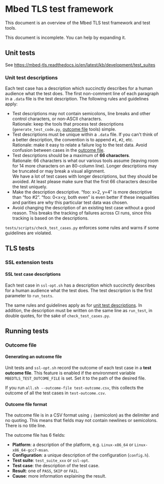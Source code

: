 # Mbed TLS test framework

This document is an overview of the Mbed TLS test framework and test tools.

This document is incomplete. You can help by expanding it.

## Unit tests

See <https://mbed-tls.readthedocs.io/en/latest/kb/development/test_suites>

### Unit test descriptions

Each test case has a description which succinctly describes for a human audience what the test does. The first non-comment line of each paragraph in a `.data` file is the test description. The following rules and guidelines apply:

* Test descriptions may not contain semicolons, line breaks and other control characters, or non-ASCII characters. <br>
  Rationale: keep the tools that process test descriptions (`generate_test_code.py`, [outcome file](#outcome-file) tools) simple.
* Test descriptions must be unique within a `.data` file. If you can't think of a better description, the convention is to append `#1`, `#2`, etc. <br>
  Rationale: make it easy to relate a failure log to the test data. Avoid confusion between cases in the [outcome file](#outcome-file).
* Test descriptions should be a maximum of **66 characters**. <br>
  Rationale: 66 characters is what our various tools assume (leaving room for 14 more characters on an 80-column line). Longer descriptions may be truncated or may break a visual alignment. <br>
  We have a lot of test cases with longer descriptions, but they should be avoided. At least please make sure that the first 66 characters describe the test uniquely.
* Make the description descriptive. “foo: x=2, y=4” is more descriptive than “foo #2”. “foo: 0<x<y, both even” is even better if these inequalities and parities are why this particular test data was chosen.
* Avoid changing the description of an existing test case without a good reason. This breaks the tracking of failures across CI runs, since this tracking is based on the descriptions.

`tests/scripts/check_test_cases.py` enforces some rules and warns if some guidelines are violated.

## TLS tests

### SSL extension tests

#### SSL test case descriptions

Each test case in `ssl-opt.sh` has a description which succinctly describes for a human audience what the test does. The test description is the first parameter to `run_tests`.

The same rules and guidelines apply as for [unit test descriptions](#unit-test-descriptions). In addition, the description must be written on the same line as `run_test`, in double quotes, for the sake of `check_test_cases.py`.

## Running tests

### Outcome file

#### Generating an outcome file

Unit tests and `ssl-opt.sh` record the outcome of each test case in a **test outcome file**. This feature is enabled if the environment variable `MBEDTLS_TEST_OUTCOME_FILE` is set. Set it to the path of the desired file.

If you run `all.sh --outcome-file test-outcome.csv`, this collects the outcome of all the test cases in `test-outcome.csv`.

#### Outcome file format

The outcome file is in a CSV format using `;` (semicolon) as the delimiter and no quoting. This means that fields may not contain newlines or semicolons. There is no title line.

The outcome file has 6 fields:

* **Platform**: a description of the platform, e.g. `Linux-x86_64` or `Linux-x86_64-gcc7-msan`.
* **Configuration**: a unique description of the configuration (`config.h`).
* **Test suite**: `test_suite_xxx` or `ssl-opt`.
* **Test case**: the description of the test case.
* **Result**: one of `PASS`, `SKIP` or `FAIL`.
* **Cause**: more information explaining the result.
